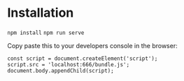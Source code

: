 # Installation

`npm install`
`npm run serve`

Copy paste this to your developers console in the browser:
```
const script = document.createElement('script');
script.src = 'localhost:666/bundle.js';
document.body.appendChild(script);
```